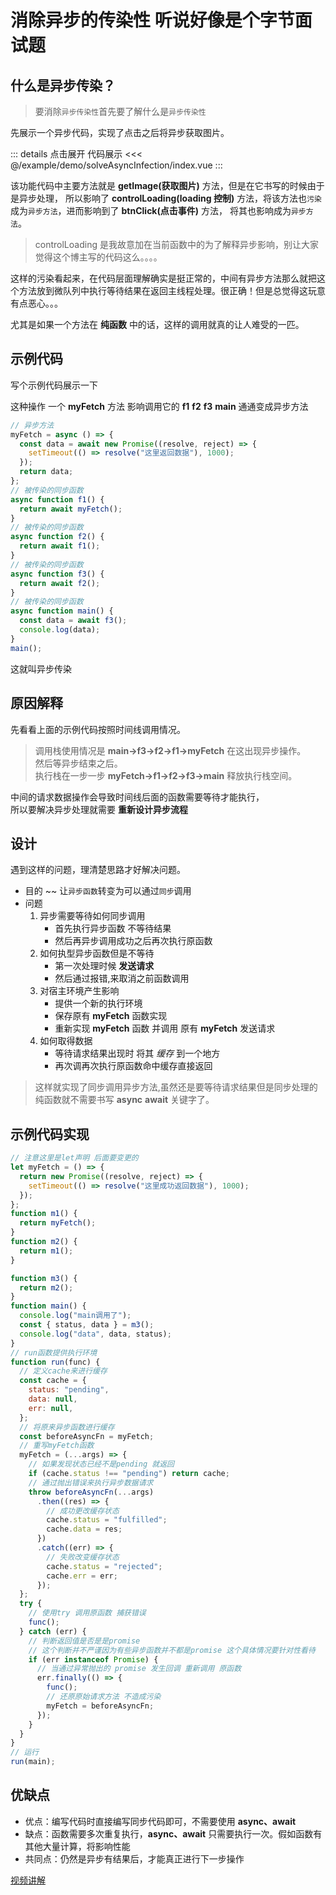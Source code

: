 # 消除异步的传染性 <Badge type="tip">听说好像是个字节面试题</Badge>

<script setup>
import demo from "./index.vue"
import timeLine from "./assets/timeLine.png"
import timeLine_dark from "./assets/timeLine-dark.png"
import thinking from "./assets/thinking.png"
import thinking_dark from "./assets/thinking-dark.png"
</script>

## 什么是异步传染？

> 要消除`异步传染性`首先要了解什么是`异步传染性`

先展示一个异步代码，实现了点击之后将异步获取图片。

<demo></demo>

::: details 点击展开 代码展示
<<< @/example/demo/solveAsyncInfection/index.vue
:::

该功能代码中主要方法就是 **getImage(获取图片)** 方法，但是在它书写的时候由于是异步处理，
所以影响了 **controlLoading(loading 控制)** 方法，将该方法也`污染`成为`异步方法`，进而影响到了 **btnClick(点击事件)** 方法，
将其也影响成为`异步方法`。

> controlLoading 是我<TText type="warning">故意</TText>加在当前函数中的为了解释异步影响，别让大家觉得这个博主写的代码这么。。。。

这样的污染看起来，在代码层面理解确实是挺正常的，中间有异步方法那么就把这个方法放到微队列中执行等待结果在返回主线程处理。很正确！但是总觉得这玩意有点恶心。。。

尤其是如果一个方法在 **纯函数** 中的话，这样的调用就真的让人难受的一匹。

## 示例代码

写个示例代码展示一下

这种操作 一个 **myFetch** 方法 影响调用它的 **f1** **f2** **f3** **main** 通通变成异步方法

```javascript
// 异步方法
myFetch = async () => {
  const data = await new Promise((resolve, reject) => {
    setTimeout(() => resolve("这里返回数据"), 1000);
  });
  return data;
};
// 被传染的同步函数
async function f1() {
  return await myFetch();
}
// 被传染的同步函数
async function f2() {
  return await f1();
}
// 被传染的同步函数
async function f3() {
  return await f2();
}
// 被传染的同步函数
async function main() {
  const data = await f3();
  console.log(data);
}
main();
```

<TText>这就叫异步传染</TText>

## 原因解释

先看看上面的示例代码按照时间线调用情况。

<PicViewer title="时间线调用" alt=" " :src="timeLine" :darkSrc="timeLine_dark"></PicViewer>

> 调用栈使用情况是 **main->f3->f2->f1->myFetch** 在这出现异步操作。  
> 然后等异步结束之后。  
> 执行栈在一步一步 **myFetch->f1->f2->f3->main** 释放执行栈空间。

中间的请求数据操作会导致<TText>时间线</TText>后面的函数需要等待才能执行，  
所以要解决异步处理就需要 **重新设计异步流程**

## 设计

遇到这样的问题，理清楚思路才好解决问题。

- 目的 ~~ 让`异步函数`转变为可以通过`同步`调用
- 问题
  1. 异步需要等待如何同步调用
     - 首先执行异步函数 不等待结果
     - 然后再异步调用成功之后再次执行原函数
  2. 如何执型异步函数但是不等待
     - 第一次处理时候 **发送请求**
     - 然后通过<TText type="danger">报错</TText>,来<TText type="warning">取消</TText>之前函数调用
  3. 对宿主环境产生影响
     - 提供一个新的执行环境
     - 保存原有 **myFetch** 函数实现
     - 重新实现 **myFetch** 函数 并调用 原有 **myFetch** 发送请求
  4. 如何取得数据
     - 等待请求结果出现时 将其 _缓存_ 到一个地方
     - 再次调再次执行原函数<TText>命中</TText>缓存直接返回

> 这样就实现了同步调用异步方法,虽然还是要等待请求结果但是同步处理的纯函数就不需要书写 **async** **await** 关键字了。

<PicViewer title="思路流程" alt=" " :src="thinking" :darkSrc="thinking_dark"></PicViewer>

## 示例代码实现

```javascript
// 注意这里是let声明 后面要变更的
let myFetch = () => {
  return new Promise((resolve, reject) => {
    setTimeout(() => resolve("这里成功返回数据"), 1000);
  });
};
function m1() {
  return myFetch();
}
function m2() {
  return m1();
}

function m3() {
  return m2();
}
function main() {
  console.log("main调用了");
  const { status, data } = m3();
  console.log("data", data, status);
}
// run函数提供执行环境
function run(func) {
  // 定义cache来进行缓存
  const cache = {
    status: "pending",
    data: null,
    err: null,
  };
  // 将原来异步函数进行缓存
  const beforeAsyncFn = myFetch;
  // 重写myFetch函数
  myFetch = (...args) => {
    // 如果发现状态已经不是pending 就返回
    if (cache.status !== "pending") return cache;
    // 通过抛出错误来执行异步数据请求
    throw beforeAsyncFn(...args)
      .then((res) => {
        // 成功更改缓存状态
        cache.status = "fulfilled";
        cache.data = res;
      })
      .catch((err) => {
        // 失败改变缓存状态
        cache.status = "rejected";
        cache.err = err;
      });
  };
  try {
    // 使用try 调用原函数 捕获错误
    func();
  } catch (err) {
    // 判断返回值是否是是promise
    // 这个判断并不严谨因为有些异步函数并不都是promise 这个具体情况要针对性看待
    if (err instanceof Promise) {
      // 当通过异常抛出的 promise 发生回调 重新调用 原函数
      err.finally(() => {
        func();
        // 还原原始请求方法 不造成污染
        myFetch = beforeAsyncFn;
      });
    }
  }
}
// 运行
run(main);
```

## 优缺点

- <TText>优点</TText>：编写代码时直接编写同步代码即可，不需要使用 **async、await**  
- <TText type="danger">缺点</TText>：函数需要多次重复执行，**async、await** 只需要执行一次。假如函数有其他大量计算，将影响性能    
- <TText type="warning">共同点</TText>：仍然是异步有结果后，才能真正进行下一步操作

[视频讲解](https://www.douyin.com/search/渡一前端必修课_消除异步的传染性)
